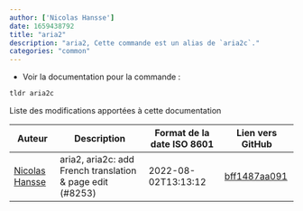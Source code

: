 ```yaml
---
author: ['Nicolas Hansse']
date: 1659438792
title: "aria2"
description: "aria2, Cette commande est un alias de `aria2c`."
categories: "common"
---
```

- Voir la documentation pour la commande :

```bash
tldr aria2c
```
Liste des modifications apportées à cette documentation


Auteur | Description | Format de la date ISO 8601 | Lien vers GitHub
------|-----|-----|-----
[Nicolas Hansse](mailto:nico.hansse@gmail.com) | aria2, aria2c: add French translation & page edit (#8253) | 2022-08-02T13:13:12 | [bff1487aa091](https://github.com/tldr-pages/tldr/commit/bff1487aa0917dc68f6e11bac981b2fa53a243bb)

